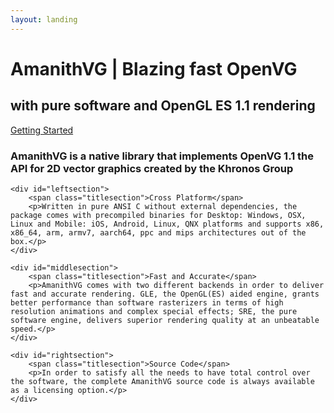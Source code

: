 ```yaml
---
layout: landing
---
```


<div id="logo"></div>

# <span class="w500">A</span>manith<span class="w500">VG</span> | Blazing fast <span class="w300">OpenVG</span>

## with pure software and OpenGL ES 1.1 rendering

<a id="redbutton" href="/docs/tut/000-get-amanithvg-sdk.html">Getting Started</a>

### AmanithVG is a native library that implements OpenVG 1.1 the API for 2D vector graphics created by the Khronos Group

<div class="usersection">

	<div id="leftsection">
		<span class="titlesection">Cross Platform</span>
		<p>Written in pure ANSI C without external dependencies, the package comes with precompiled binaries for Desktop: Windows, OSX, Linux and Mobile: iOS, Android, Linux, QNX platforms and supports x86, x86_64, arm, armv7, aarch64, ppc and mips architectures out of the box.</p>
	</div>

	<div id="middlesection">
		<span class="titlesection">Fast and Accurate</span>
		<p>AmanithVG comes with two different backends in order to deliver fast and accurate rendering. GLE, the OpenGL(ES) aided engine, grants better performance than software rasterizers in terms of high resolution animations and complex special effects; SRE, the pure software engine, delivers superior rendering quality at an unbeatable speed.</p>
	</div>

	<div id="rightsection">
		<span class="titlesection">Source Code</span>
		<p>In order to satisfy all the needs to have total control over the software, the complete AmanithVG source code is always available as a licensing option.</p>
	</div>
</div>

<p><br><br><br></p>
